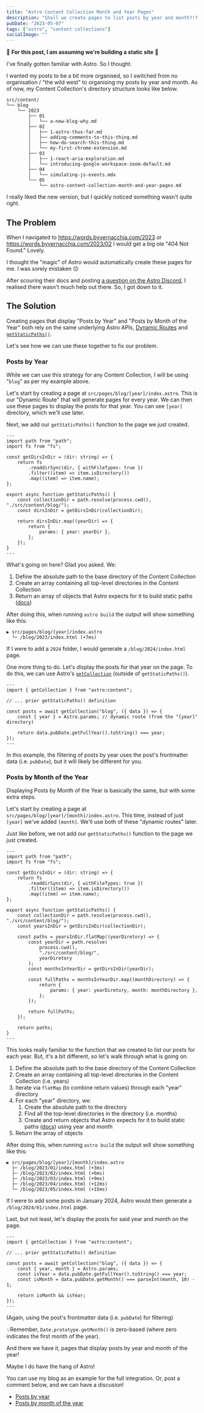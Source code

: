 ```yaml
---
title: "Astro Content Collection Month and Year Pages"
description: "Shall we create pages to list posts by year and month?!? Yes, of course!"
pubDate: "2023-05-07"
tags: ["astro", "content collections"]
socialImage: ""
---
```


🚨 **For this post, I am assuming we're building a static site** 🚨

I've finally gotten familiar with Astro. So I thought.

I wanted my posts to be a bit more organised, so I switched from no organisation / "the wild west" to organising my posts
by year and month. As of now, my Content Collection's directory structure looks like below.

```
src/content/
└── blog
    └── 2023
        ├── 01
        │   └── a-new-blog-why.md
        ├── 02
        │   ├── 1-astro-thus-far.md
        │   ├── adding-comments-to-this-thing.md
        │   ├── how-do-search-this-thing.md
        │   └── my-first-chrome-extension.md
        ├── 03
        │   ├── 1-react-aria-exploration.md
        │   └── introducing-google-workspace-zoom-default.md
        ├── 04
        │   └── simulating-js-events.mdx
        └── 05
            └── astro-content-collection-month-and-year-pages.md
```

I really liked the new version, but I quickly noticed something wasn't quite right.

## The Problem

When I navigated to https://words.byvernacchia.com/2023 or https://words.byvernacchia.com/2023/02 I would get a big ole
"404 Not Found." Lovely.

I thought the "magic" of Astro would automatically create these pages for me. I was sorely mistaken 😔

After scouring their docs and posting [a question on the Astro Discord](https://discord.com/channels/830184174198718474/1097931916025544845/1097931916025544845),
I realised there wasn't much help out there. So, I got down to it.

## The Solution

Creating pages that display "Posts by Year" and "Posts by Month of the Year" both rely on the same underlying Astro APIs,
[Dynamic Routes](https://docs.astro.build/en/core-concepts/routing/#dynamic-routes) and
[`getStaticPaths()`](https://docs.astro.build/en/reference/api-reference/#getstaticpaths).

Let's see how we can use these together to fix our problem.

### Posts by Year

While we can use this strategy for any Content Collection, I will be using "`blog`" as per my example above.

Let's start by creating a page at `src/pages/blog/[year]/index.astro`. This is our "Dynamic Route" that will generate
pages for every year. We can then use these pages to display the posts for that year. You can see `[year]` directory,
which we'll use later.

Next, we add our `getStaticPaths()` function to the page we just created.

```astro
---
import path from "path";
import fs from "fs";

const getDirsInDir = (dir: string) => {
    return fs
        .readdirSync(dir, { withFileTypes: true })
        .filter((item) => item.isDirectory())
        .map((item) => item.name);
};

export async function getStaticPaths() {
    const collectionDir = path.resolve(process.cwd(), "./src/content/blog/");
    const dirsInDir = getDirsInDir(collectionDir);

    return dirsInDir.map((yearDir) => {
        return {
            params: { year: yearDir },
        };
    });
}
---
```

What's going on here? Glad you asked. We:

1. Define the absolute path to the base directory of the Content Collection
2. Create an array containing all top-level directories in the Content Collection
3. Return an array of objects that Astro expects for it to build static paths ([docs](https://docs.astro.build/en/reference/api-reference/#params))

After doing this, when running `astro build` the output will show something like this:

```
▶ src/pages/blog/[year]/index.astro
  └─ /blog/2023/index.html (+7ms)
```

If I were to add a `2024` folder, I would generate a `/blog/2024/index.html` page.

One more thing to do. Let's display the posts for that year on the page. To do this, we can use Astro's
[`getCollection`](https://docs.astro.build/en/reference/api-reference/#getcollection) (outside of `getStaticPaths()`).

```astro
---
import { getCollection } from "astro:content";

// ... prior getStaticPaths() definition

const posts = await getCollection("blog", ({ data }) => {
    const { year } = Astro.params; // dynamic route (from the "[year]" directory)

    return data.pubDate.getFullYear().toString() === year;
});
---
```

In this example, the filtering of posts by year uses the post's frontmatter data (i.e. `pubDate`), but it will likely
be different for you.

### Posts by Month of the Year

Displaying Posts by Month of the Year is basically the same, but with some extra steps.

Let's start by creating a page at `src/pages/blog/[year]/[month]/index.astro`. This time, instead of just `[year]` we've
added `[month]`. We'll use both of these "dynamic routes" later.

Just like before, we not add our `getStaticPaths()` function to the page we just created.

```astro
---
import path from "path";
import fs from "fs";

const getDirsInDir = (dir: string) => {
    return fs
        .readdirSync(dir, { withFileTypes: true })
        .filter((item) => item.isDirectory())
        .map((item) => item.name);
};

export async function getStaticPaths() {
    const collectionDir = path.resolve(process.cwd(), "./src/content/blog/");
    const yearsInDir = getDirsInDir(collectionDir);

    const paths = yearsInDir.flatMap((yearDiretory) => {
        const yearDir = path.resolve(
            process.cwd(),
            "./src/content/blog/",
            yearDiretory
        );
        const monthsInYearDir = getDirsInDir(yearDir);

        const fullPaths = monthsInYearDir.map((monthDirectory) => {
            return {
                params: { year: yearDiretory, month: monthDirectory },
            };
        });

        return fullPaths;
    });

    return paths;
}
---
```

This looks really familiar to the function that we created to list our posts for each year. But, it's a bit different, so
let's walk through what is going on.

1. Define the absolute path to the base directory of the Content Collection
2. Create an array containing all top-level directories in the Content Collection (i.e. years)
3. Iterate via `flatMap` (to combine return values) through each "year" directory
4. For each "year" directory, we:
    1. Create the absolute path to the directory
    2. Find all the top-level directories in the directory (i.e. months)
    3. Create and return objects that Astro expects for it to build static paths ([docs](https://docs.astro.build/en/reference/api-reference/#params)) using year and month
5. Return the array of objects

After doing this, when running `astro build` the output will show something like this:

```
▶ src/pages/blog/[year]/[month]/index.astro
  ├─ /blog/2023/01/index.html (+3ms)
  ├─ /blog/2023/02/index.html (+6ms)
  ├─ /blog/2023/03/index.html (+9ms)
  ├─ /blog/2023/04/index.html (+12ms)
  └─ /blog/2023/05/index.html (+15ms)
```

If I were to add some posts in January 2024, Astro would then generate a `/blog/2024/01/index.html` page.

Last, but not least, let's display the posts for said year and month on the page.

```astro
---
import { getCollection } from "astro:content";

// ... prior getStaticPaths() definition

const posts = await getCollection("blog", ({ data }) => {
    const { year, month } = Astro.params;
    const isYear = data.pubDate.getFullYear().toString() === year;
    const isMonth = data.pubDate.getMonth() === parseInt(month, 10) - 1;

    return isMonth && isYear;
});
---
```

(Again, using the post's frontmatter data (i.e. `pubDate`) for filtering)

💡Remember, `Date.prototype.getMonth()` is zero-based (where zero indicates the first month of the year).

And there we have it, pages that display posts by year and month of the year!

Maybe I do have the hang of Astro!

You can use my blog as an example for the full integration. Or, post a comment below, and we can have a discusion!

-   [Posts by year](https://github.com/vernak2539/words-byvernacchia/blob/main/src/pages/blog/%5Byear%5D/index.astro)
-   [Posts by month of the year](https://github.com/vernak2539/words-byvernacchia/blob/main/src/pages/blog/%5Byear%5D/%5Bmonth%5D/index.astro)
